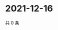 # 2021-12-16

共 0 条

<!-- BEGIN WEIBO -->
<!-- 最后更新时间 Thu Dec 16 2021 22:14:07 GMT+0800 (China Standard Time) -->

<!-- END WEIBO -->
